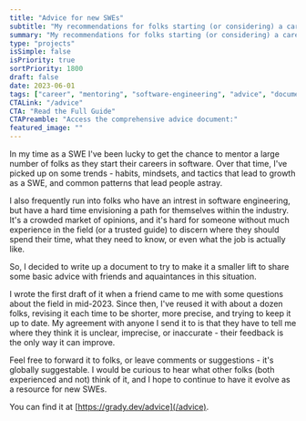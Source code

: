 ```yaml
---
title: "Advice for new SWEs"
subtitle: "My recommendations for folks starting (or considering) a career as a software engineer"
summary: "My recommendations for folks starting (or considering) a career as a software engineer"
type: "projects"
isSimple: false
isPriority: true
sortPriority: 1800
draft: false
date: 2023-06-01
tags: ["career", "mentoring", "software-engineering", "advice", "documentation"]
CTALink: "/advice"
CTA: "Read the Full Guide"
CTAPreamble: "Access the comprehensive advice document:"
featured_image: ""
---
```


In my time as a SWE I've been lucky to get the chance to mentor a large number of folks as they start
their careers in software. Over that time, I've picked up on some trends - habits, mindsets, and 
tactics that lead to growth as a SWE, and common patterns that lead people astray. 

I also frequently run into folks who have an intrest in software engineering, but have a hard time
envisioning a path for themselves within the industry. It's a crowded market of opinions, and it's hard
for someone without much experience in the field (or a trusted guide) to discern where they should
spend their time, what they need to know, or even what the job is actually like.

So, I decided to write up a document to try to make it a smaller lift to share some basic advice with
friends and aquaintances in this situation.

I wrote the first draft of it when a friend came to me with some questions about the field in mid-2023. Since
then, I've reused it with about a dozen folks, revising it each time to be shorter, more precise,
and trying to keep it up to date. My agreement with anyone I send it to is that they have to tell me 
where they think it is unclear, imprecise, or inaccurate - their feedback is the only way it can improve.

Feel free to forward it to folks, or leave comments or suggestions - it's globally suggestable. 
I would be curious to hear what other
folks (both experienced and not) think of it, and I hope to continue to have it evolve as a resource for
new SWEs.

You can find it at [https://grady.dev/advice](/advice).